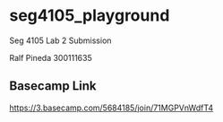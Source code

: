 # seg4105_playground
Seg 4105
Lab 2 Submission

Ralf Pineda 
300111635

## Basecamp Link

https://3.basecamp.com/5684185/join/71MGPVnWdfT4
